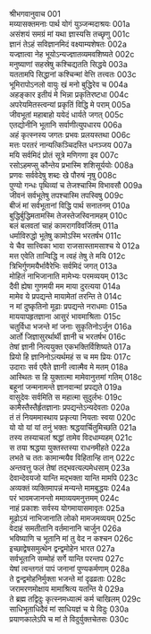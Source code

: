 श्रीभगवानुवाच	001  
मय्यासक्तमनाः पार्थ योगं युञ्जन्मदाश्रयः	001a  
असंशयं समग्रं मां यथा ज्ञास्यसि तच्छृणु	001c  
ज्ञानं तेऽहं सविज्ञानमिदं वक्ष्याम्यशेषतः	002a  
यज्ज्ञात्वा नेह भूयोऽन्यज्ज्ञातव्यमवशिष्यते	002c  
मनुष्याणां सहस्रेषु कश्चिद्यतति सिद्धये	003a  
यततामपि सिद्धानां कश्चिन्मां वेत्ति तत्त्वतः	003c  
भूमिरापोऽनलो वायुः खं मनो बुद्धिरेव च	004a  
अहङ्कार इतीयं मे भिन्ना प्रकृतिरष्टधा	004c  
अपरेयमितस्त्वन्यां प्रकृतिं विद्धि मे पराम्	005a  
जीवभूतां महाबाहो ययेदं धार्यते जगत्	005c  
एतद्योनीनि भूतानि सर्वाणीत्युपधारय	006a  
अहं कृत्स्नस्य जगतः प्रभवः प्रलयस्तथा	006c  
मत्तः परतरं नान्यत्किञ्चिदस्ति धनञ्जय	007a  
मयि सर्वमिदं प्रोतं सूत्रे मणिगणा इव	007c  
रसोऽहमप्सु कौन्तेय प्रभास्मि शशिसूर्ययोः	008a  
प्रणवः सर्ववेदेषु शब्दः खे पौरुषं नृषु	008c  
पुण्यो गन्धः पृथिव्यां च तेजश्चास्मि विभावसौ	009a  
जीवनं सर्वभूतेषु तपश्चास्मि तपस्विषु	009c  
बीजं मां सर्वभूतानां विद्धि पार्थ सनातनम्	010a  
बुद्धिर्बुद्धिमतामस्मि तेजस्तेजस्विनामहम्	010c  
बलं बलवतां चाहं कामरागविवर्जितम्	011a  
धर्माविरुद्धो भूतेषु कामोऽस्मि भरतर्षभ	011c  
ये चैव सात्त्विका भावा राजसास्तामसाश्च ये	012a  
मत्त एवेति तान्विद्धि न त्वहं तेषु ते मयि	012c  
त्रिभिर्गुणमयैर्भावैरेभिः सर्वमिदं जगत्	013a  
मोहितं नाभिजानाति मामेभ्यः परमव्ययम्	013c  
दैवी ह्येषा गुणमयी मम माया दुरत्यया	014a  
मामेव ये प्रपद्यन्ते मायामेतां तरन्ति ते	014c  
न मां दुष्कृतिनो मूढाः प्रपद्यन्ते नराधमाः	015a  
माययापहृतज्ञाना आसुरं भावमाश्रिताः	015c  
चतुर्विधा भजन्ते मां जनाः सुकृतिनोऽर्जुन	016a  
आर्तो जिज्ञासुरर्थार्थी ज्ञानी च भरतर्षभ	016c  
तेषां ज्ञानी नित्ययुक्त एकभक्तिर्विशिष्यते	017a  
प्रियो हि ज्ञानिनोऽत्यर्थमहं स च मम प्रियः	017c  
उदाराः सर्व एवैते ज्ञानी त्वात्मैव मे मतम्	018a  
आस्थितः स हि युक्तात्मा मामेवानुत्तमां गतिम्	018c  
बहूनां जन्मनामन्ते ज्ञानवान्मां प्रपद्यते	019a  
वासुदेवः सर्वमिति स महात्मा सुदुर्लभः	019c  
कामैस्तैस्तैर्हृतज्ञानाः प्रपद्यन्तेऽन्यदेवताः	020a  
तं तं नियममास्थाय प्रकृत्या नियताः स्वया	020c  
यो यो यां यां तनुं भक्तः श्रद्धयार्चितुमिच्छति	021a  
तस्य तस्याचलां श्रद्धां तामेव विदधाम्यहम्	021c  
स तया श्रद्धया युक्तस्तस्या राधनमीहते	022a  
लभते च ततः कामान्मयैव विहितान्हि तान्	022c  
अन्तवत्तु फलं तेषां तद्भवत्यल्पमेधसाम्	023a  
देवान्देवयजो यान्ति मद्भक्ता यान्ति मामपि	023c  
अव्यक्तं व्यक्तिमापन्नं मन्यन्ते मामबुद्धयः	024a  
परं भावमजानन्तो ममाव्ययमनुत्तमम्	024c  
नाहं प्रकाशः सर्वस्य योगमायासमावृतः	025a  
मूढोऽयं नाभिजानाति लोको मामजमव्ययम्	025c  
वेदाहं समतीतानि वर्तमानानि चार्जुन	026a  
भविष्याणि च भूतानि मां तु वेद न कश्चन	026c  
इच्छाद्वेषसमुत्थेन द्वन्द्वमोहेन भारत	027a  
सर्वभूतानि सम्मोहं सर्गे यान्ति परन्तप	027c  
येषां त्वन्तगतं पापं जनानां पुण्यकर्मणाम्	028a  
ते द्वन्द्वमोहनिर्मुक्ता भजन्ते मां दृढव्रताः	028c  
जरामरणमोक्षाय मामाश्रित्य यतन्ति ये	029a  
ते ब्रह्म तद्विदुः कृत्स्नमध्यात्मं कर्म चाखिलम्	029c  
साधिभूताधिदैवं मां साधियज्ञं च ये विदुः	030a  
प्रयाणकालेऽपि च मां ते विदुर्युक्तचेतसः	030c  
